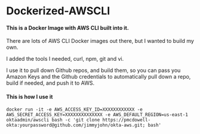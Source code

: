 # Dockerized-AWSCLI

#### This is a Docker Image with AWS CLI built into it.

There are lots of AWS CLI Docker images out there, but I wanted to build my own.

I added the tools I needed, curl, npm, git and vi.

I use it to pull down Github repos, and build them, so you can pass you Amazon Keys and the Github credentials to automatically pull down a repo, build if needed, and push it to AWS.

#### This is how I use it

`docker run -it -e AWS_ACCESS_KEY_ID=XXXXXXXXXXXX -e AWS_SECRET_ACCESS_KEY=XXXXXXXXXXXXXX -e AWS_DEFAULT_REGION=us-east-1 oktaadmin/awscli bash -c 'git clone https://pmcdowell-okta:yourpassword@github.com/jimmyjohn/okta-aws.git; bash'`

